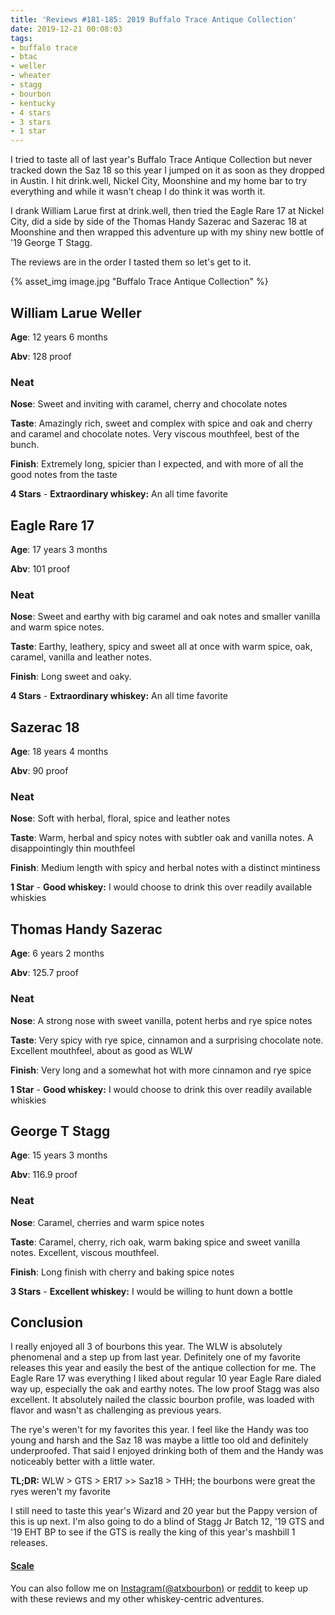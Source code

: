 ```yaml
---
title: 'Reviews #181-185: 2019 Buffalo Trace Antique Collection'
date: 2019-12-21 00:08:03
tags:
- buffalo trace
- btac
- weller
- wheater
- stagg
- bourbon
- kentucky
- 4 stars
- 3 stars
- 1 star
---
```


I tried to taste all of last year's Buffalo Trace Antique Collection but never tracked down the Saz 18 so this year I jumped on it as soon as they dropped in Austin. I hit drink.well, Nickel City, Moonshine and my home bar to try everything and while it wasn't cheap I do think it was worth it.

I drank William Larue first at drink.well, then tried the Eagle Rare 17 at Nickel City, did a side by side of the Thomas Handy Sazerac and Sazerac 18 at Moonshine and then wrapped this adventure up with my shiny new bottle of '19 George T Stagg.

The reviews are in the order I tasted them so let's get to it.

{% asset_img image.jpg "Buffalo Trace Antique Collection" %}



## William Larue Weller
**Age**: 12 years 6 months

**Abv**: 128 proof

### Neat
**Nose**: Sweet and inviting with caramel, cherry and chocolate notes

**Taste**: Amazingly rich, sweet and complex with spice and oak and cherry and caramel and chocolate notes. Very viscous mouthfeel, best of the bunch. 

**Finish**: Extremely long, spicier than I expected, and with more of all the good notes from the taste

**4 Stars** - **Extraordinary whiskey:** An all time favorite

## Eagle Rare 17
**Age**: 17 years 3 months

**Abv**: 101 proof

### Neat
**Nose**: Sweet and earthy with big caramel and oak notes and smaller vanilla and warm spice notes.

**Taste**: Earthy, leathery, spicy and sweet all at once with warm spice, oak, caramel, vanilla and leather notes.

**Finish**: Long sweet and oaky.

**4 Stars** - **Extraordinary whiskey:** An all time favorite

## Sazerac 18
**Age**: 18 years 4 months

**Abv**: 90 proof

### Neat
**Nose**: Soft with herbal, floral, spice and leather notes

**Taste**: Warm, herbal and spicy notes with subtler oak and vanilla notes. A disappointingly thin mouthfeel

**Finish**: Medium length with spicy and herbal notes with a distinct mintiness 

**1 Star** - **Good whiskey:** I would choose to drink this over readily available whiskies

## Thomas Handy Sazerac
**Age**: 6 years 2 months

**Abv**: 125.7 proof

### Neat
**Nose**: A strong nose with sweet vanilla, potent herbs and rye spice notes

**Taste**: Very spicy with rye spice, cinnamon and a surprising chocolate note. Excellent mouthfeel, about as good as WLW

**Finish**: Very long and a somewhat hot with more cinnamon and rye spice 

**1 Star** - **Good whiskey:** I would choose to drink this over readily available whiskies

## George T Stagg
**Age**: 15 years 3 months

**Abv**: 116.9 proof

### Neat
**Nose**: Caramel, cherries and warm spice notes

**Taste**: Caramel, cherry, rich oak, warm baking spice and sweet vanilla notes. Excellent, viscous mouthfeel.

**Finish**: Long finish with cherry and baking spice notes

**3 Stars** - **Excellent whiskey:** I would be willing to hunt down a bottle

## Conclusion
I really enjoyed all 3 of bourbons this year. The WLW is absolutely phenomenal and a step up from last year. Definitely one of my favorite releases this year and easily the best of the antique collection for me. The Eagle Rare 17 was everything I liked about regular 10 year Eagle Rare dialed way up, especially the oak and earthy notes. The low proof Stagg was also excellent. It absolutely nailed the classic bourbon profile, was loaded with flavor and wasn't as challenging as previous years. 

The rye's weren't for my favorites this year. I feel like the Handy was too young and harsh and the Saz 18 was maybe a little too old and definitely underproofed. That said I enjoyed drinking both of them and the Handy was noticeably better with a little water.

**TL;DR:** WLW > GTS > ER17 >> Saz18 > THH; the bourbons were great the ryes weren't my favorite

I still need to taste this year's Wizard and 20 year but the Pappy version of this is up next. I'm also going to do a blind of Stagg Jr Batch 12, '19 GTS and '19 EHT BP to see if the GTS is really the king of this year's mashbill 1 releases.

#### [Scale](http://atxbourbon.com/Scale/)


You can also follow me on [Instagram(@atxbourbon)](https://www.instagram.com/atxbourbon/) or [reddit](https://www.reddit.com/r/atxbourbon/) to keep up with these reviews and my other whiskey-centric adventures.


